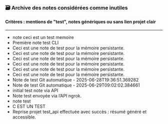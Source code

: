 ### 🗃️ Archive des notes considérées comme inutiles

#### Critères : mentions de "test", notes génériques ou sans lien projet clair

---

- note ceci est un test memoire
- Première note test CLI
- Ceci est une note de test pour la mémoire persistante.
- Ceci est une note de test pour la mémoire persistante.
- Ceci est une note de test pour la mémoire persistante.
- Ceci est une note de test pour la mémoire persistante.
- Ceci est une note de test pour la mémoire persistante.
- Ceci est une note de test pour la mémoire persistante.
- Note de test Git automatique - 2025-06-28T19:36:51.369282
- Note de test Git automatique - 2025-06-29T09:02:02.384661
- initial test note via API
- Note test envoyée via l’API ngrok.
- note test
- C EST UN TEST
- Reprise projet test_api effectuée avec succès : résumé généré et accessible.